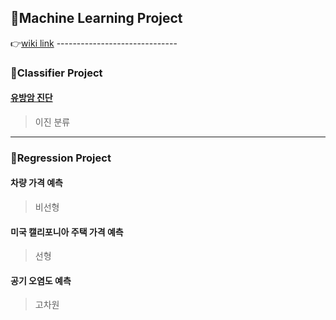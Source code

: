 <h2>🚩Machine Learning Project</h2>
👉<a href='https://github.com/Respec-Do/ML_project/wiki'>wiki link</a>
------------------------------

<h3>🚩Classifier Project</h3>

<a href='https://github.com/Respec-Do/ML_project/wiki/%EC%9C%A0%EB%B0%A9%EC%95%94-%EC%A7%84%EB%8B%A8'><h4>유방암 진단</h4></a>
>이진 분류

--------------------------------

<h3>🚩Regression Project</h3>

<a><h4>차량 가격 예측</h4></a>
>비선형

<a><h4>미국 캘리포니아 주택 가격 예측</h4></a>
>선형

<a><h4>공기 오염도 예측</h4></a>
>고차원
